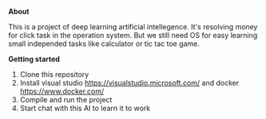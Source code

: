 **About**

This is a project of deep learning artificial intellegence. It's resolving money for click task in the operation system. But we still need OS for easy learning small independed tasks like calculator or tic tac toe game.

**Getting started**

1. Clone this repository
2. Install visual studio https://visualstudio.microsoft.com/ and docker https://www.docker.com/
3. Compile and run the project
4. Start chat with this AI to learn it to work
